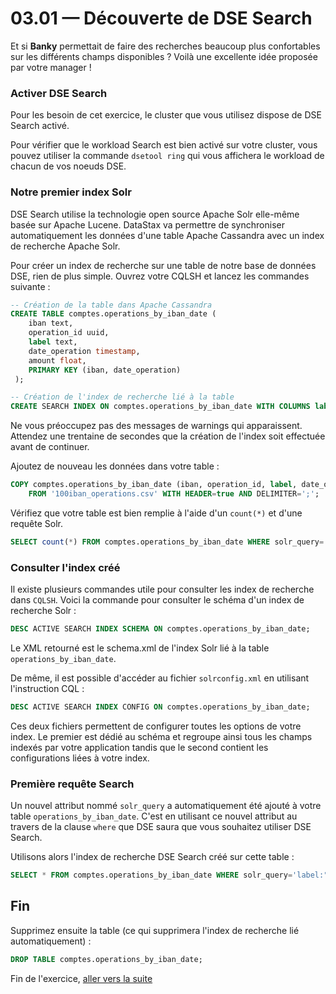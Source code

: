 # 03.01 — Découverte de DSE Search

Et si **Banky** permettait de faire des recherches beaucoup plus confortables sur les différents champs disponibles ? Voilà une excellente idée proposée par votre manager !


### Activer DSE Search
Pour les besoin de cet exercice, le cluster que vous utilisez dispose de DSE Search activé.

Pour vérifier que le workload Search est bien activé sur votre cluster, vous pouvez utiliser la commande `dsetool ring` qui vous affichera le workload de chacun de vos noeuds DSE.

### Notre premier index Solr

DSE Search utilise la technologie open source Apache Solr elle-même basée sur Apache Lucene. DataStax va permettre de synchroniser automatiquement les données d'une table Apache Cassandra avec un index de recherche Apache Solr.

Pour créer un index de recherche sur une table de notre base de données DSE, rien de plus simple. Ouvrez votre CQLSH et lancez les commandes suivante :

```sql
-- Création de la table dans Apache Cassandra
CREATE TABLE comptes.operations_by_iban_date (
    iban text,
    operation_id uuid,
    label text,
    date_operation timestamp,
    amount float,
    PRIMARY KEY (iban, date_operation)
 );

-- Création de l'index de recherche lié à la table
CREATE SEARCH INDEX ON comptes.operations_by_iban_date WITH COLUMNS label, date_operation, amount;
```

Ne vous préoccupez pas des messages de warnings qui apparaissent. Attendez une trentaine de secondes que la création de l'index soit effectuée avant de continuer.

Ajoutez de nouveau les données dans votre table :
```sql
COPY comptes.operations_by_iban_date (iban, operation_id, label, date_operation, amount)
    FROM '100iban_operations.csv' WITH HEADER=true AND DELIMITER=';';
```

Vérifiez que votre table est bien remplie à l'aide d'un `count(*)` et d'une requête Solr.

```sql
SELECT count(*) FROM comptes.operations_by_iban_date WHERE solr_query='*:*';
```

### Consulter l'index créé

Il existe plusieurs commandes utile pour consulter les index de recherche dans `CQLSH`.
Voici la commande pour consulter le schéma d'un index de recherche Solr :

```sql
DESC ACTIVE SEARCH INDEX SCHEMA ON comptes.operations_by_iban_date;
``` 

Le XML retourné est le schema.xml de l'index Solr lié à la table `operations_by_iban_date`.

De même, il est possible d'accéder au fichier `solrconfig.xml` en utilisant l'instruction CQL :

```sql
DESC ACTIVE SEARCH INDEX CONFIG ON comptes.operations_by_iban_date;
``` 

Ces deux fichiers permettent de configurer toutes les options de votre index. Le premier est dédié au schéma et regroupe ainsi tous les champs indexés par votre application tandis que le second contient les configurations liées à votre index. 

### Première requête Search
Un nouvel attribut nommé `solr_query` a automatiquement été ajouté à votre table `operations_by_iban_date`. C'est en utilisant ce nouvel attribut au travers de la clause `where` que DSE saura que vous souhaitez utiliser DSE Search.

Utilisons alors l'index de recherche DSE Search créé sur cette table :

```sql
SELECT * FROM comptes.operations_by_iban_date WHERE solr_query='label:"temporibus illo fugiat aut"';
```


## Fin
Supprimez ensuite la table (ce qui supprimera l'index de recherche lié automatiquement) :
```sql
DROP TABLE comptes.operations_by_iban_date;
```
Fin de l'exercice, [aller vers la suite](03.02.Date_search.md)